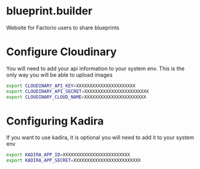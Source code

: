 # blueprint.builder
Website for Factorio users to share blueprints



# Configure Cloudinary

You will need to add your api information to your system env. This is the only way you will be able to upload images

 ```bash
export CLOUDINARY_API_KEY=XXXXXXXXXXXXXXXXXXXXXX
export CLOUDINARY_API_SECRET=XXXXXXXXXXXXXXXXXXXXXXXX
export CLOUDINARY_CLOUD_NAME=XXXXXXXXXXXXXXXXXXXXXXX
 ```

 # Configuring Kadira

 If you want to use kadira, it is optional you will need to add it to your system env

 ```bash
 export KADIRA_APP_ID=XXXXXXXXXXXXXXXXXXXXXXXXX
 export KADIRA_APP_SECRET=XXXXXXXXXXXXXXXXXXXXXXXXX
 ```
